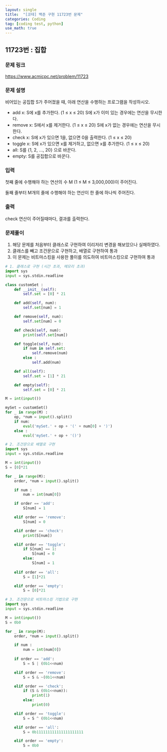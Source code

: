 ```yaml
---
layout: single
title:  "[코테] 백준 구현 11723번 문제"
categories: Coding
tag: [coding test, python]
use_math: true
---
```


## 11723번 : 집합
### 문제 링크
<https://www.acmicpc.net/problem/11723>

### 문제 설명
비어있는 공집합 S가 주어졌을 때, 아래 연산을 수행하는 프로그램을 작성하시오.

- add x: S에 x를 추가한다. (1 ≤ x ≤ 20) S에 x가 이미 있는 경우에는 연산을 무시한다.
- remove x: S에서 x를 제거한다. (1 ≤ x ≤ 20) S에 x가 없는 경우에는 연산을 무시한다.
- check x: S에 x가 있으면 1을, 없으면 0을 출력한다. (1 ≤ x ≤ 20)
- toggle x: S에 x가 있으면 x를 제거하고, 없으면 x를 추가한다. (1 ≤ x ≤ 20)
- all: S를 {1, 2, ..., 20} 으로 바꾼다.
- empty: S를 공집합으로 바꾼다.

### 입력
첫째 줄에 수행해야 하는 연산의 수 M (1 ≤ M ≤ 3,000,000)이 주어진다.

둘째 줄부터 M개의 줄에 수행해야 하는 연산이 한 줄에 하나씩 주어진다.

### 출력
check 연산이 주어질때마다, 결과를 출력한다.

### 문제풀이
1. 해당 문제를 처음부터 클래스로 구현하여 이리저리 변경을 해보았으나 실패하였다.
2. 클래스를 빼고 조건문으로 구현하고, 배열로 구현하여 통과
3. 이 문제는 비트마스킹을 사용한 풀이를 의도하여 비트마스킹으로 구현하여 통과

```python
# 1. 클래스로 구현 (시간 초과, 메모리 초과)
import sys
input = sys.stdin.readline

class customSet :
    def __init__(self):
        self.set = [0] * 21

    def add(self, num):
        self.set[num] = 1

    def remove(self, num):
        self.set[num] = 0

    def check(self, num):
        print(self.set[num])

    def toggle(self, num):
        if num in self.set:
            self.remove(num)
        else : 
            self.add(num)

    def all(self):
        self.set = [1] * 21

    def empty(self):
        self.set = [0] * 21

M = int(input())

mySet = customSet()
for _ in range(M) :
    op, *num = input().split()
    if num:
        eval('mySet.' + op + '(' + num[0] + ')')
    else :
        eval('mySet.' + op + '()')
```


```python
# 2. 조건문으로 배열로 구현
import sys
input = sys.stdin.readline

M = int(input())
S = [0]*21

for _ in range(M):
    order, *num = input().split()

    if num : 
        num = int(num[0])

    if order == 'add': 
        S[num] = 1

    elif order == 'remove':
        S[num] = 0

    elif order == 'check':
        print(S[num])

    elif order == 'toggle':
        if S[num] == 1:
            S[num] = 0
        else:
            S[num] = 1
            
    elif order == 'all':
        S = [1]*21

    elif order == 'empty':
        S = [0]*21
```


```python
# 3. 조건문으로 비트마스킹 기법으로 구현
import sys
input = sys.stdin.readline

M = int(input())
S = 0b0

for _ in range(M):
    order, *num = input().split()

    if num : 
        num = int(num[0])
        
    if order == 'add': 
        S = S | (0b1<<num) 

    elif order == 'remove':
        S = S & ~(0b1<<num) 

    elif order == 'check':
        if (S & (0b1<<num)): 
            print(1)
        else:
            print(0)

    elif order == 'toggle':
        S = S ^ (0b1<<num)

    elif order == 'all':
        S = 0b111111111111111111111

    elif order == 'empty':
        S = 0b0
```
